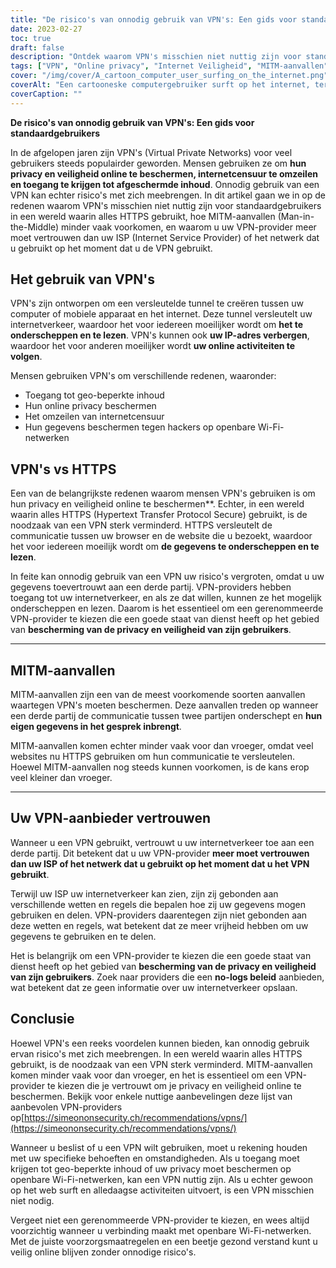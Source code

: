 ```yaml
---
title: "De risico's van onnodig gebruik van VPN's: Een gids voor standaardgebruikers"
date: 2023-02-27
toc: true
draft: false
description: "Ontdek waarom VPN's misschien niet nuttig zijn voor standaardgebruikers in een wereld waarin alles HTTPS gebruikt en hoe u uw VPN-provider kunt vertrouwen."
tags: ["VPN", "Online privacy", "Internet Veiligheid", "MITM-aanvallen", "Virtuele particuliere netwerken", "Cyberbeveiliging", "Online veiligheid", "Encryptie", "HTTPS", "Gegevensbescherming", "Diensten van derden", "Privacyrisico's", "ISP", "Geo-beperkte inhoud", "Internet Censuur", "Openbare Wi-Fi", "Privacy van gegevens", "Online bescherming", "Webbeveiliging", "VPN-aanbieders"]
cover: "/img/cover/A_cartoon_computer_user_surfing_on_the_internet.png"
coverAlt: "Een cartooneske computergebruiker surft op het internet, terwijl een gigantisch slotsymbool verschijnt om de privacy van de gebruiker te beschermen."
coverCaption: ""
---
```


**De risico's van onnodig gebruik van VPN's: Een gids voor standaardgebruikers**

In de afgelopen jaren zijn VPN's (Virtual Private Networks) voor veel gebruikers steeds populairder geworden. Mensen gebruiken ze om **hun privacy en veiligheid online te beschermen, internetcensuur te omzeilen en toegang te krijgen tot afgeschermde inhoud**. Onnodig gebruik van een VPN kan echter risico's met zich meebrengen. In dit artikel gaan we in op de redenen waarom VPN's misschien niet nuttig zijn voor standaardgebruikers in een wereld waarin alles HTTPS gebruikt, hoe MITM-aanvallen (Man-in-the-Middle) minder vaak voorkomen, en waarom u uw VPN-provider meer moet vertrouwen dan uw ISP (Internet Service Provider) of het netwerk dat u gebruikt op het moment dat u de VPN gebruikt.

## Het gebruik van VPN's

VPN's zijn ontworpen om een versleutelde tunnel te creëren tussen uw computer of mobiele apparaat en het internet. Deze tunnel versleutelt uw internetverkeer, waardoor het voor iedereen moeilijker wordt om **het te onderscheppen en te lezen**. VPN's kunnen ook **uw IP-adres verbergen**, waardoor het voor anderen moeilijker wordt **uw online activiteiten te volgen**.

Mensen gebruiken VPN's om verschillende redenen, waaronder:

- Toegang tot geo-beperkte inhoud
- Hun online privacy beschermen
- Het omzeilen van internetcensuur
- Hun gegevens beschermen tegen hackers op openbare Wi-Fi-netwerken

## VPN's vs HTTPS

Een van de belangrijkste redenen waarom mensen VPN's gebruiken is om hun privacy en veiligheid online te beschermen**. Echter, in een wereld waarin alles HTTPS (Hypertext Transfer Protocol Secure) gebruikt, is de noodzaak van een VPN sterk verminderd. HTTPS versleutelt de communicatie tussen uw browser en de website die u bezoekt, waardoor het voor iedereen moeilijk wordt om **de gegevens te onderscheppen en te lezen**.

In feite kan onnodig gebruik van een VPN uw risico's vergroten, omdat u uw gegevens toevertrouwt aan een derde partij. VPN-providers hebben toegang tot uw internetverkeer, en als ze dat willen, kunnen ze het mogelijk onderscheppen en lezen. Daarom is het essentieel om een gerenommeerde VPN-provider te kiezen die een goede staat van dienst heeft op het gebied van **bescherming van de privacy en veiligheid van zijn gebruikers**.

______

## MITM-aanvallen

MITM-aanvallen zijn een van de meest voorkomende soorten aanvallen waartegen VPN's moeten beschermen. Deze aanvallen treden op wanneer een derde partij de communicatie tussen twee partijen onderschept en **hun eigen gegevens in het gesprek inbrengt**.

MITM-aanvallen komen echter minder vaak voor dan vroeger, omdat veel websites nu HTTPS gebruiken om hun communicatie te versleutelen. Hoewel MITM-aanvallen nog steeds kunnen voorkomen, is de kans erop veel kleiner dan vroeger.

______

## Uw VPN-aanbieder vertrouwen

Wanneer u een VPN gebruikt, vertrouwt u uw internetverkeer toe aan een derde partij. Dit betekent dat u uw VPN-provider **meer moet vertrouwen dan uw ISP of het netwerk dat u gebruikt op het moment dat u het VPN gebruikt**.

Terwijl uw ISP uw internetverkeer kan zien, zijn zij gebonden aan verschillende wetten en regels die bepalen hoe zij uw gegevens mogen gebruiken en delen. VPN-providers daarentegen zijn niet gebonden aan deze wetten en regels, wat betekent dat ze meer vrijheid hebben om uw gegevens te gebruiken en te delen.

Het is belangrijk om een VPN-provider te kiezen die een goede staat van dienst heeft op het gebied van **bescherming van de privacy en veiligheid van zijn gebruikers**. Zoek naar providers die een **no-logs beleid** aanbieden, wat betekent dat ze geen informatie over uw internetverkeer opslaan.

## Conclusie

Hoewel VPN's een reeks voordelen kunnen bieden, kan onnodig gebruik ervan risico's met zich meebrengen. In een wereld waarin alles HTTPS gebruikt, is de noodzaak van een VPN sterk verminderd. MITM-aanvallen komen minder vaak voor dan vroeger, en het is essentieel om een VPN-provider te kiezen die je vertrouwt om je privacy en veiligheid online te beschermen. Bekijk voor enkele nuttige aanbevelingen deze lijst van aanbevolen VPN-providers op[https://simeononsecurity.ch/recommendations/vpns/](https://simeononsecurity.ch/recommendations/vpns/)

Wanneer u beslist of u een VPN wilt gebruiken, moet u rekening houden met uw specifieke behoeften en omstandigheden. Als u toegang moet krijgen tot geo-beperkte inhoud of uw privacy moet beschermen op openbare Wi-Fi-netwerken, kan een VPN nuttig zijn. Als u echter gewoon op het web surft en alledaagse activiteiten uitvoert, is een VPN misschien niet nodig.

Vergeet niet een gerenommeerde VPN-provider te kiezen, en wees altijd voorzichtig wanneer u verbinding maakt met openbare Wi-Fi-netwerken. Met de juiste voorzorgsmaatregelen en een beetje gezond verstand kunt u veilig online blijven zonder onnodige risico's.